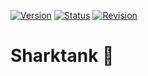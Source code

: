 [![Version](https://img.shields.io/badge/Version-0.0.1-blue)](https://sharktank.streamlit.app)
[![Status](https://img.shields.io/badge/Status-Under_revision-yellow)](https://sharktank.streamlit.app)
[![Revision](https://img.shields.io/badge/Last_Edit-03_Nov_2023-green)](https://sharktank.streamlit.app)

# Sharktank 🦈

